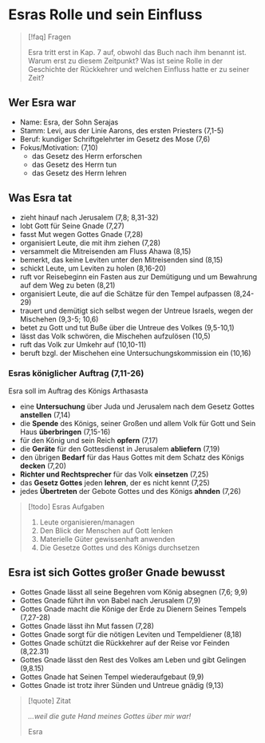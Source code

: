 # Esras Rolle und sein Einfluss

> [!faq] Fragen
> 
> Esra tritt erst in Kap. 7 auf, obwohl das Buch nach ihm benannt ist. Warum erst zu diesem Zeitpunkt? Was ist seine Rolle in der Geschichte der Rückkehrer und welchen Einfluss hatte er zu seiner Zeit?

## Wer Esra war

- Name: Esra, der Sohn Serajas
- Stamm: Levi, aus der Linie Aarons, des ersten Priesters (7,1-5)
- Beruf: kundiger Schriftgelehrter im Gesetz des Mose (7,6)
- Fokus/Motivation: (7,10)
	- das Gesetz des Herrn erforschen
	- das Gesetz des Herrn tun
	- das Gesetz des Herrn lehren

## Was Esra tat

- zieht hinauf nach Jerusalem (7,8; 8,31-32)
- lobt Gott für Seine Gnade (7,27)
- fasst Mut wegen Gottes Gnade (7,28)
- organisiert Leute, die mit ihm ziehen (7,28)
- versammelt die Mitreisenden am Fluss Ahawa (8,15)
- bemerkt, das keine Leviten unter den Mitreisenden sind (8,15)
- schickt Leute, um Leviten zu holen (8,16-20)
- ruft vor Reisebeginn ein Fasten aus zur Demütigung und um Bewahrung auf dem Weg zu beten (8,21)
- organisiert Leute, die auf die Schätze für den Tempel aufpassen (8,24-29)
- trauert und demütigt sich selbst wegen der Untreue Israels, wegen der Mischehen (9,3-5; 10,6)
- betet zu Gott und tut Buße über die Untreue des Volkes (9,5-10,1)
- lässt das Volk schwören, die Mischehen aufzulösen (10,5)
- ruft das Volk zur Umkehr auf (10,10-11)
- beruft bzgl. der Mischehen eine Untersuchungskommission ein (10,16)

### Esras königlicher Auftrag (7,11-26)

Esra soll im Auftrag des Königs Arthasasta

- eine **Untersuchung** über Juda und Jerusalem nach dem Gesetz Gottes **anstellen** (7,14)
- die **Spende** des Königs, seiner Großen und allem Volk für Gott und Sein Haus **überbringen** (7,15-16)
- für den König und sein Reich **opfern** (7,17)
- die **Geräte** für den Gottesdienst in Jerusalem **abliefern** (7,19)
- den übrigen **Bedarf** für das Haus Gottes mit dem Schatz des Königs **decken** (7,20)
- **Richter und Rechtsprecher** für das Volk **einsetzen** (7,25)
- das **Gesetz Gottes** jeden **lehren**, der es nicht kennt (7,25)
- jedes **Übertreten** der Gebote Gottes und des Königs **ahnden** (7,26)

> [!todo] Esras Aufgaben
> 
> 1. Leute organisieren/managen
> 2. Den Blick der Menschen auf Gott lenken
> 3. Materielle Güter gewissenhaft anwenden
> 4. Die Gesetze Gottes und des Königs durchsetzen

## Esra ist sich Gottes großer Gnade bewusst

- Gottes Gnade lässt all seine Begehren vom König absegnen (7,6; 9,9)
- Gottes Gnade führt ihn von Babel nach Jerusalem (7,9)
- Gottes Gnade macht die Könige der Erde zu Dienern Seines Tempels (7,27-28)
- Gottes Gnade lässt ihn Mut fassen (7,28)
- Gottes Gnade sorgt für die nötigen Leviten und Tempeldiener (8,18)
- Gottes Gnade schützt die Rückkehrer auf der Reise vor Feinden (8,22.31)
- Gottes Gnade lässt den Rest des Volkes am Leben und gibt Gelingen (9,8.15)
- Gottes Gnade hat Seinen Tempel wiederaufgebaut (9,9)
- Gottes Gnade ist trotz ihrer Sünden und Untreue gnädig (9,13)

> [!quote] Zitat
> 
> *...weil die gute Hand meines Gottes über mir war!*
> 
> Esra

